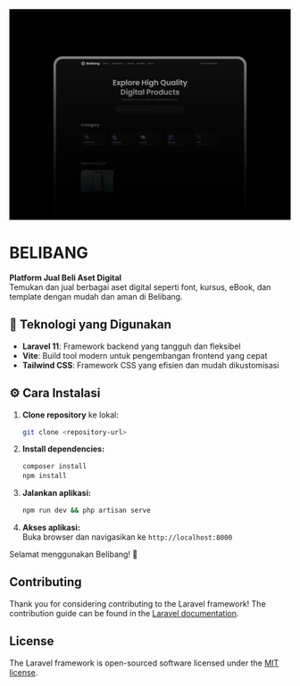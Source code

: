 <img src="https://github.com/sulthonaw/belibang-project/blob/main/asset-github/mockup.png?raw=true" alt="preview">

# BELIBANG  

**Platform Jual Beli Aset Digital**  
Temukan dan jual berbagai aset digital seperti font, kursus, eBook, dan template dengan mudah dan aman di Belibang.  

## 🚀 Teknologi yang Digunakan  
- **Laravel 11**: Framework backend yang tangguh dan fleksibel  
- **Vite**: Build tool modern untuk pengembangan frontend yang cepat  
- **Tailwind CSS**: Framework CSS yang efisien dan mudah dikustomisasi  

## ⚙️ Cara Instalasi  
1. **Clone repository** ke lokal:  
   ```bash
   git clone <repository-url>
   ```
2. **Install dependencies:**  
   ```bash
   composer install  
   npm install
   ```
3. **Jalankan aplikasi:**  
   ```bash
   npm run dev && php artisan serve
   ```
4. **Akses aplikasi:**  
   Buka browser dan navigasikan ke `http://localhost:8000`  

Selamat menggunakan Belibang! 🚀

## Contributing

Thank you for considering contributing to the Laravel framework! The contribution guide can be found in the [Laravel documentation](https://laravel.com/docs/contributions).

## License

The Laravel framework is open-sourced software licensed under the [MIT license](https://opensource.org/licenses/MIT).
